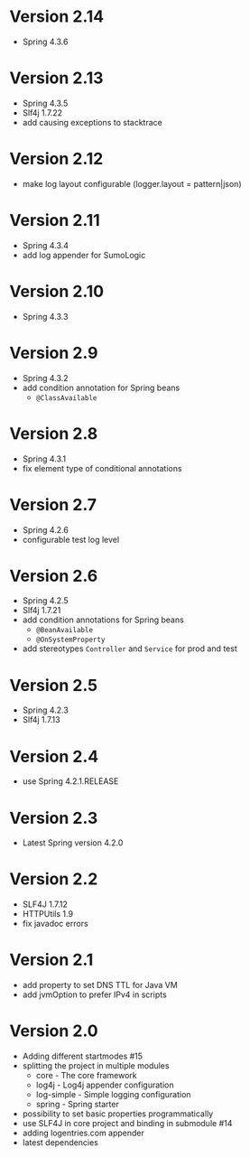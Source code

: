 # Version 2.14
* Spring 4.3.6

# Version 2.13
* Spring 4.3.5
* Slf4j 1.7.22
* add causing exceptions to stacktrace

# Version 2.12
* make log layout configurable (logger.layout = pattern|json)

# Version 2.11
* Spring 4.3.4
* add log appender for SumoLogic

# Version 2.10
* Spring 4.3.3

# Version 2.9
* Spring 4.3.2
* add condition annotation for Spring beans
    * `@ClassAvailable`

# Version 2.8
* Spring 4.3.1
* fix element type of conditional annotations

# Version 2.7
* Spring 4.2.6
* configurable test log level

# Version 2.6
* Spring 4.2.5
* Slf4j 1.7.21
* add condition annotations for Spring beans
    * `@BeanAvailable`
    * `@OnSystemProperty`
* add stereotypes `Controller` and `Service` for prod and test

# Version 2.5
* Spring 4.2.3
* Slf4j 1.7.13

# Version 2.4
* use Spring 4.2.1.RELEASE

# Version 2.3
* Latest Spring version 4.2.0

# Version 2.2
* SLF4J 1.7.12
* HTTPUtils 1.9
* fix javadoc errors

# Version 2.1
* add property to set DNS TTL for Java VM
* add jvmOption to prefer IPv4 in scripts

# Version 2.0
* Adding different startmodes #15
* splitting the project in multiple modules
    * core - The core framework
    * log4j - Log4j appender configuration
    * log-simple - Simple logging configuration
    * spring - Spring starter
* possibility to set basic properties programmatically
* use SLF4J in core project and binding in submodule #14
* adding logentries.com appender
* latest dependencies